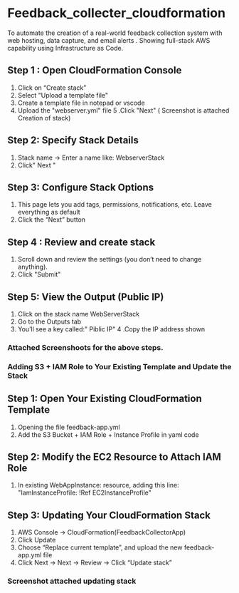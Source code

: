 # Feedback_collecter_cloudformation
To automate the creation of a real-world feedback collection system with web hosting, data capture, and email alerts . Showing full-stack AWS capability using Infrastructure as Code.

## Step 1 : Open CloudFormation Console
1. Click on “Create stack”
2. Select "Upload a template file"
3. Create a template file in notepad or vscode
4. Upload the "webserver.yml" file
5 .Click "Next" ( Screenshot is attached Creation of stack)

## Step 2: Specify Stack Details
1. Stack name → Enter a name like: WebserverStack
2. Click" Next "

## Step 3: Configure Stack Options
1. This page lets you add tags, permissions, notifications, etc.
Leave everything as default
2. Click the “Next” button
   
## Step 4 : Review and create stack
1. Scroll down and review the settings (you don’t need to change anything).
2. Click "Submit"
   
## Step 5: View the Output (Public IP)
1. Click on the stack name WebServerStack
2. Go to the Outputs tab
3. You’ll see a key called:" Piblic IP"
4 .Copy the IP address shown

### Attached Screenshoots for the above steps.


###  Adding S3 + IAM Role to Your Existing Template and Update the Stack

## Step 1: Open Your Existing CloudFormation Template
   1. Opening the file feedback-app.yml
   2. Add the S3 Bucket + IAM Role + Instance Profile in yaml code
      
## Step 2: Modify the EC2 Resource to Attach IAM Role
  1. In existing WebAppInstance: resource, adding this line: "IamInstanceProfile: !Ref EC2InstanceProfile"

## Step 3:  Updating Your CloudFormation Stack
  1. AWS Console → CloudFormation(FeedbackCollectorApp)
  2. Click Update
  3. Choose “Replace current template”, and upload the new feedback-app.yml file
  4. Click Next → Next → Review → Click “Update stack”

### Screenshot attached updating stack 





